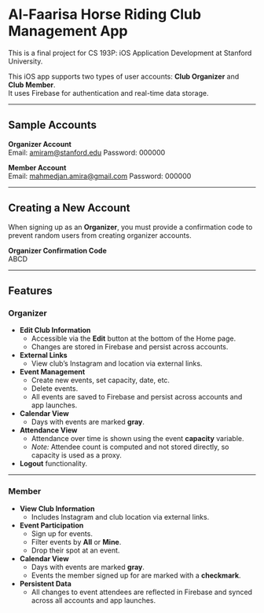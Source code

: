 # Al-Faarisa Horse Riding Club Management App

This is a final project for CS 193P: iOS Application Development at Stanford University.

This iOS app supports two types of user accounts: **Club Organizer** and **Club Member**.  
It uses Firebase for authentication and real-time data storage.

---

## Sample Accounts

**Organizer Account**  
Email: amiram@stanford.edu
Password: 000000

**Member Account**  
Email: mahmedjan.amira@gmail.com
Password: 000000

---

## Creating a New Account

When signing up as an **Organizer**, you must provide a confirmation code to prevent random users from creating organizer accounts.

**Organizer Confirmation Code**  
ABCD

---

## Features

### Organizer
- **Edit Club Information**  
  - Accessible via the **Edit** button at the bottom of the Home page.  
  - Changes are stored in Firebase and persist across accounts.  
- **External Links**  
  - View club’s Instagram and location via external links.  
- **Event Management**  
  - Create new events, set capacity, date, etc.  
  - Delete events.  
  - All events are saved to Firebase and persist across accounts and app launches.  
- **Calendar View**  
  - Days with events are marked **gray**.  
- **Attendance View**  
  - Attendance over time is shown using the event **capacity** variable.  
  - *Note:* Attendee count is computed and not stored directly, so capacity is used as a proxy.  
- **Logout** functionality.  

---

### Member
- **View Club Information**  
  - Includes Instagram and club location via external links.  
- **Event Participation**  
  - Sign up for events.  
  - Filter events by **All** or **Mine**.  
  - Drop their spot at an event.  
- **Calendar View**  
  - Days with events are marked **gray**.  
  - Events the member signed up for are marked with a **checkmark**.  
- **Persistent Data**  
  - All changes to event attendees are reflected in Firebase and synced across all accounts and app launches.  


